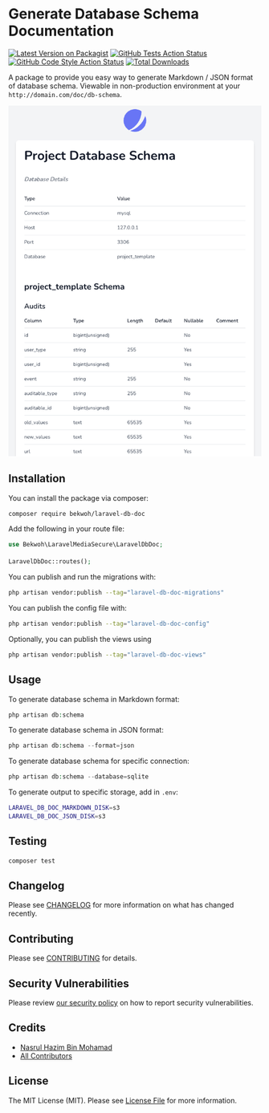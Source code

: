 # Generate Database Schema Documentation

[![Latest Version on Packagist](https://img.shields.io/packagist/v/bekwoh/laravel-db-doc.svg?style=flat-square)](https://packagist.org/packages/bekwoh/laravel-db-doc)
[![GitHub Tests Action Status](https://img.shields.io/github/workflow/status/bekwoh/laravel-db-doc/run-tests?label=tests)](https://github.com/bekwoh/laravel-db-doc/actions?query=workflow%3Arun-tests+branch%3Amain)
[![GitHub Code Style Action Status](https://img.shields.io/github/workflow/status/bekwoh/laravel-db-doc/Fix%20PHP%20code%20style%20issues?label=code%20style)](https://github.com/bekwoh/laravel-db-doc/actions?query=workflow%3A"Fix+PHP+code+style+issues"+branch%3Amain)
[![Total Downloads](https://img.shields.io/packagist/dt/bekwoh/laravel-db-doc.svg?style=flat-square)](https://packagist.org/packages/bekwoh/laravel-db-doc)

A package to provide you easy way to generate Markdown / JSON format of database schema. Viewable in non-production environment at your `http://domain.com/doc/db-schema`.

<p align="center">
  <img src="screenshot.png" />
</p>

## Installation

You can install the package via composer:

```bash
composer require bekwoh/laravel-db-doc
```

Add the following in your route file:

```php
use Bekwoh\LaravelMediaSecure\LaravelDbDoc;

LaravelDbDoc::routes();
```

You can publish and run the migrations with:

```bash
php artisan vendor:publish --tag="laravel-db-doc-migrations"
```

You can publish the config file with:

```bash
php artisan vendor:publish --tag="laravel-db-doc-config"
```

Optionally, you can publish the views using

```bash
php artisan vendor:publish --tag="laravel-db-doc-views"
```

## Usage

To generate database schema in Markdown format:

```php
php artisan db:schema 
```

To generate database schema in JSON format:

```php
php artisan db:schema --format=json
```

To generate database schema for specific connection:

```php
php artisan db:schema --database=sqlite
```

To generate output to specific storage, add in `.env`:

```bash
LARAVEL_DB_DOC_MARKDOWN_DISK=s3
LARAVEL_DB_DOC_JSON_DISK=s3
```

## Testing

```bash
composer test
```

## Changelog

Please see [CHANGELOG](CHANGELOG.md) for more information on what has changed recently.

## Contributing

Please see [CONTRIBUTING](CONTRIBUTING.md) for details.

## Security Vulnerabilities

Please review [our security policy](../../security/policy) on how to report security vulnerabilities.

## Credits

- [Nasrul Hazim Bin Mohamad](https://github.com/nasrulhazim)
- [All Contributors](../../contributors)

## License

The MIT License (MIT). Please see [License File](LICENSE.md) for more information.
